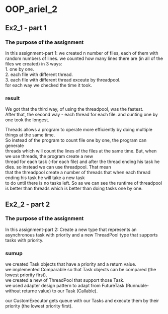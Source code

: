 # OOP_ariel_2
## Ex2_1 - part 1
### The purpose of the assignment
In this assignment-part 1: we created n number of files, each of them with random numbers of lines. 
we counted how many lines there are (in all of the files we created) in 3 ways:  
    1. one by one.  
    2. each file with different thread.  
    3. each file with different thread exceute by threadpool.  
    for each way we checked the time it took.  
### result
We got that the third way, of using the threadpool, was the fastest.  
After that, the second way - each thread for each file. and cunting one by one took the longest.    
  
Threads allows a program to operate more efficiently by doing multiple things at the same time.  
So instead of the program to count file one by one, the program can generate  
threads which will count the lines of the files at the same time. But, when we use threads, the program create a new  
thread for each task (-for each file) and after the thread ending his task he dies. so instead we can use threadpool. That mean  
that the threadpool create a number of threads that when each thread ending his task he will take a new task  
to do until there is no tasks left. So as we can see the runtime of threadpool is better than threads which is better than doing tasks one by one.  
## Ex2_2 - part 2
### The purpose of the assignment
In this assignment-part 2: Create a new type that represents an asynchronous task with priority and a new ThreadPool type that supports tasks with priority.  
### sumup
we created Task objects that have a priority and a return value.  
we implemented Comparable so that Task objects can be compared (the lowest priority first).  
we created a new of ThreadPool that support those Task.  
we used adapter design pattern to adapt from FutureTask (Runnuble- without returne value) to our Task (Callable).  
  
our CustomExecutor gets queue with our Tasks and execute them by their priority (the lowest priority first).  

